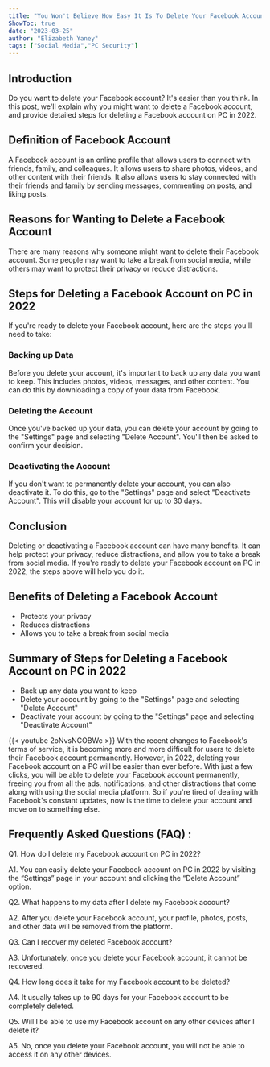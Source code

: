 ```yaml
---
title: "You Won't Believe How Easy It Is To Delete Your Facebook Account On PC in 2022!"
ShowToc: true 
date: "2023-03-25"
author: "Elizabeth Yaney" 
tags: ["Social Media","PC Security"]
---
```

## Introduction

Do you want to delete your Facebook account? It's easier than you think. In this post, we'll explain why you might want to delete a Facebook account, and provide detailed steps for deleting a Facebook account on PC in 2022. 

## Definition of Facebook Account

A Facebook account is an online profile that allows users to connect with friends, family, and colleagues. It allows users to share photos, videos, and other content with their friends. It also allows users to stay connected with their friends and family by sending messages, commenting on posts, and liking posts. 

## Reasons for Wanting to Delete a Facebook Account

There are many reasons why someone might want to delete their Facebook account. Some people may want to take a break from social media, while others may want to protect their privacy or reduce distractions. 

## Steps for Deleting a Facebook Account on PC in 2022

If you're ready to delete your Facebook account, here are the steps you'll need to take: 

### Backing up Data

Before you delete your account, it's important to back up any data you want to keep. This includes photos, videos, messages, and other content. You can do this by downloading a copy of your data from Facebook. 

### Deleting the Account

Once you've backed up your data, you can delete your account by going to the "Settings" page and selecting "Delete Account". You'll then be asked to confirm your decision. 

### Deactivating the Account

If you don't want to permanently delete your account, you can also deactivate it. To do this, go to the "Settings" page and select "Deactivate Account". This will disable your account for up to 30 days. 

## Conclusion

Deleting or deactivating a Facebook account can have many benefits. It can help protect your privacy, reduce distractions, and allow you to take a break from social media. If you're ready to delete your Facebook account on PC in 2022, the steps above will help you do it. 

## Benefits of Deleting a Facebook Account

- Protects your privacy 
- Reduces distractions 
- Allows you to take a break from social media 

## Summary of Steps for Deleting a Facebook Account on PC in 2022 

- Back up any data you want to keep 
- Delete your account by going to the "Settings" page and selecting "Delete Account" 
- Deactivate your account by going to the "Settings" page and selecting "Deactivate Account"

{{< youtube 2oNvsNCOBWc >}} 
With the recent changes to Facebook's terms of service, it is becoming more and more difficult for users to delete their Facebook account permanently. However, in 2022, deleting your Facebook account on a PC will be easier than ever before. With just a few clicks, you will be able to delete your Facebook account permanently, freeing you from all the ads, notifications, and other distractions that come along with using the social media platform. So if you're tired of dealing with Facebook's constant updates, now is the time to delete your account and move on to something else.

## Frequently Asked Questions (FAQ) :
Q1. How do I delete my Facebook account on PC in 2022?

A1. You can easily delete your Facebook account on PC in 2022 by visiting the “Settings” page in your account and clicking the “Delete Account” option.

Q2. What happens to my data after I delete my Facebook account?

A2. After you delete your Facebook account, your profile, photos, posts, and other data will be removed from the platform.

Q3. Can I recover my deleted Facebook account?

A3. Unfortunately, once you delete your Facebook account, it cannot be recovered.

Q4. How long does it take for my Facebook account to be deleted?

A4. It usually takes up to 90 days for your Facebook account to be completely deleted.

Q5. Will I be able to use my Facebook account on any other devices after I delete it?

A5. No, once you delete your Facebook account, you will not be able to access it on any other devices.


